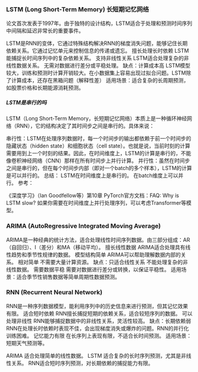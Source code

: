 ### LSTM (Long Short-Term Memory) 长短期记忆网络

论文首次发表于1997年。由于独特的设计结构，LSTM适合于处理和预测时间序列中间隔和延迟非常长的重要事件。


LSTM是RNN的变体，它通过特殊结构解决RNN的梯度消失问题，能够记住长期依赖关系。它通过记忆单元来控制信息的传递或遗忘。
擅长处理长时依赖 LSTM能捕捉长时间序列中的复杂依赖关系。
支持非线性关系 LSTM适合处理复杂的非线性数据关系。
无需对数据进行差分或平稳处理。
缺点：计算成本高 LSTM模型较大，训练和预测时计算开销较大。在小数据集上容易出现过拟合问题。LSTM除了计算成本，还存在黑箱问题（解释性差）
适用场景：适合复杂的长周期预测，如股票价格和长期能源消耗预测。

##### LSTM是串行的吗
LSTM（Long Short-Term Memory，长短期记忆网络）本质上是一种循环神经网络（RNN），它的结构决定了其时间步之间是串行的。具体来说：

串行性：LSTM在处理序列数据时，每一个时间步的输出都依赖于前一个时间步的隐藏状态（hidden state）和细胞状态（cell state）。也就是说，当前时刻的计算需要用到上一个时刻的结果。因此，在时间维度上，LSTM的计算是串行的，不能像卷积神经网络（CNN）那样在所有时间步上并行计算。
并行性：虽然在时间步之间是串行的，但在每个时间步内部（即对一个batch的多个样本），LSTM的计算是可以并行的。
总结：
LSTM在时间维度上是串行的。
在batch维度上可以并行。
参考：

《深度学习》（Ian Goodfellow等）第10章
PyTorch官方文档：FAQ: Why is LSTM slow?
如果你需要在时间维度上并行处理序列，可以考虑Transformer等模型。


### ARIMA (AutoRegressive Integrated Moving Average)

ARIMA是一种经典的统计方法，适合处理线性时间序列数据。由三部分组成：AR（自回归）、I（差分）和MA（移动平均）。
擅长线性数据 ARIMA适合处理具有线性趋势和季节性规律的数据。
模型结构简单 ARIMA可以帮助理解数据内部的关系。
相对简单 不需要大量计算资源。
缺点：只适合线性关系 不能处理复杂的非线性数据。
需要数据平稳 需要对数据进行差分或转换，以保证平稳性。
适用场景：适合季节性销售数据等简单周期性数据预测。


### RNN (Recurrent Neural Network)
RNN是一种序列数据模型，能利用序列中的历史信息来进行预测，但其记忆效果有限。
适合短时依赖 RNN擅长捕捉短期的依赖关系，适合较短序列的数据。
可以处理非线性 RNN能够捕捉数据中的非线性关系，灵活性较高。
缺点：长期依赖弱 RNN在处理长时依赖时表现不佳，会出现梯度消失或爆炸的问题。RNN的并行化训练困难。
记忆能力有限 在长序列上表现有限，不适合长时间预测。
适用场景：短期天气预测等。

ARIMA 适合处理简单的线性数据。
LSTM 适合复杂的长时序列预测，尤其是非线性关系。
RNN适合短时序列预测，对长期依赖的捕捉能力有限。